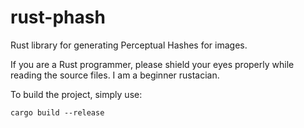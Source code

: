 # rust-phash

Rust library for generating Perceptual Hashes for images.

If you are a Rust programmer, please shield your eyes properly while reading the source files. I am a beginner rustacian.

To build the project, simply use:

`cargo build --release`
